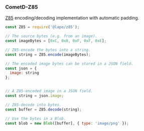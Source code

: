 ### CometD-Z85
[Z85](https://rfc.zeromq.org/spec/32/) encoding/decoding implementation with automatic padding.

```javascript
const Z85 = require('@lapo/z85');

// The source bytes (e.g. from an image).
const imageBytes = [0xC, 0x0, 0xF, 0xF, 0xE];

// Z85-encode the bytes into a string.
const string = Z85.encode(imageBytes);

// The encoded image bytes can be stored in a JSON field.
const json = {
  image: string
};


// A Z85-encoded image in a JSON field.
const string = json.image;

// Z85-decode into bytes.
const buffer = Z85.decode(string);

// Use the bytes in a Blob.
const blob = new Blob([buffer], { type: 'image/png' });
```
